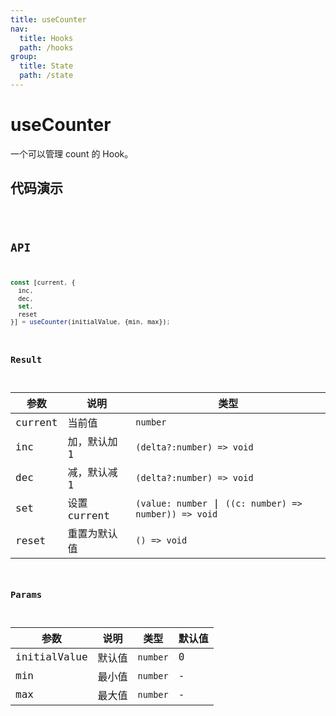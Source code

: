 ```yaml
---
title: useCounter
nav:
  title: Hooks
  path: /hooks
group:
  title: State
  path: /state
---
```


# useCounter

一个可以管理 count 的 Hook。

## 代码演示

<code src="./demo/demo1.tsx" />

## API

```javascript
const [current, {
  inc,
  dec,
  set,
  reset
}] = useCounter(initialValue, {min, max});
```

### Result

| 参数    | 说明         | 类型                                                 |
|---------|--------------|------------------------------------------------------|
| current | 当前值       | `number`                                             |
| inc     | 加，默认加 1 | `(delta?:number) => void`                            |
| dec     | 减，默认减 1 | `(delta?:number) => void`                            |
| set     | 设置 current | `(value: number` \| `((c: number) => number)) => void` |
| reset   | 重置为默认值 | `() => void`                                         |

### Params

| 参数         | 说明   | 类型     | 默认值 |
|--------------|--------|----------|--------|
| initialValue | 默认值 | `number` | 0      |
| min          | 最小值 | `number` | -      |
| max          | 最大值 | `number` | -      |
